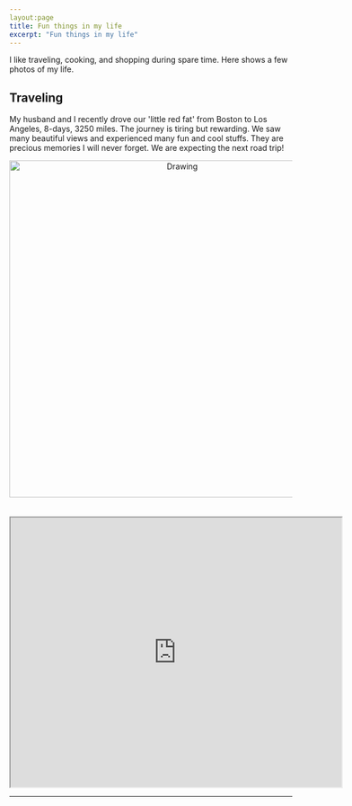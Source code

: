 ```yaml
---
layout:page
title: Fun things in my life
excerpt: "Fun things in my life"
---
```


I like traveling, cooking, and shopping during spare time. Here shows a few photos of my life.

## Traveling
My husband and I recently drove our 'little red fat' from Boston to Los Angeles, 8-days, 3250 miles. The journey is tiring but rewarding. We saw many beautiful views and experienced many fun and cool stuffs. They are precious memories I will never forget. We are expecting the next road trip!

<center><img src = "https://github.com/bing-he/bing-he.github.io/tree/main/my_pictures/road_trip.png" alt="Drawing" style="width: 600px;"/></center>
<br/><br/>
<center><iframe src="https://github.com/bing-he/bing-he.github.io/tree/main/my_pictures/kingman.jpg" width="590" height="480"></iframe></center>
      
---  
